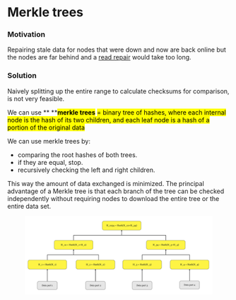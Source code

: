 # Merkle trees

### Motivation

Repairing stale data for nodes that were down and now are back online but the nodes are far behind and a [read repair](read-repair.md) would take too long.

### Solution

Naively splitting up the entire range to calculate checksums for comparison, is not very feasible.

We can use ** **<mark style="background-color:yellow;">**merkle trees**</mark> <mark style="background-color:yellow;"></mark><mark style="background-color:yellow;">= binary tree of hashes, where each internal node is the hash of its two children, and each leaf node is a hash of a portion of the original data</mark>

We can use merkle trees by:

* comparing the root hashes of both trees.
* if they are equal, stop.
* recursively checking the left and right children.

This way the amount of data exchanged is minimized. The principal advantage of a Merkle tree is that each branch of the tree can be checked independently without requiring nodes to download the entire tree or the entire data set.

<figure><img src="../.gitbook/assets/Diana Playground (13).jpg" alt=""><figcaption></figcaption></figure>
